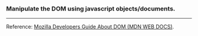 ### Manipulate the DOM using javascript objects/documents.

---

Reference: [Mozilla Developers Guide About DOM (MDN WEB DOCS)](https://developer.mozilla.org/en-US/docs/Learn/JavaScript/Client-side_web_APIs/Manipulating_documents).